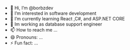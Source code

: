 - 👋 Hi, I’m @borbzdev
- 👀 I’m interested in software development
- 🌱 I’m currently learning React ,C#, and ASP.NET CORE
- 💞️ Im working as database support engineer 
- 📫 How to reach me ...
- 😄 Pronouns: ...
- ⚡ Fun fact: ...

<!---
borbzdev/borbzdev is a ✨ special ✨ repository because its `README.md` (this file) appears on your GitHub profile.
You can click the Preview link to take a look at your changes.
--->
